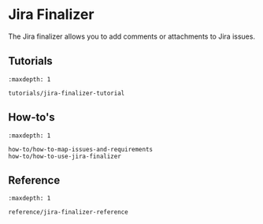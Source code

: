 # Jira Finalizer

The Jira finalizer allows you to add comments or attachments to Jira issues.

## Tutorials

```{toctree}
:maxdepth: 1

tutorials/jira-finalizer-tutorial
```

## How-to's

```{toctree}
:maxdepth: 1

how-to/how-to-map-issues-and-requirements
how-to/how-to-use-jira-finalizer
```

## Reference

```{toctree}
:maxdepth: 1

reference/jira-finalizer-reference
```
